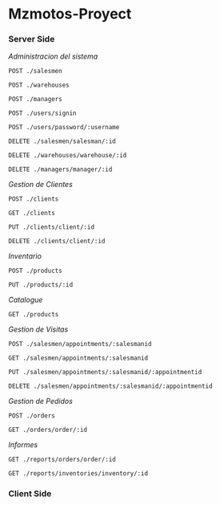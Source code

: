 # Mzmotos-Proyect

### Server Side

*Administracion del sistema*

	POST ./salesmen

	POST ./warehouses

	POST ./managers
	
	POST ./users/signin
	
	POST ./users/password/:username
	
	DELETE ./salesmen/salesman/:id

	DELETE ./warehouses/warehouse/:id

	DELETE ./managers/manager/:id

*Gestion de Clientes*

	POST ./clients
	
	GET ./clients
	
	PUT ./clients/client/:id
	
	DELETE ./clients/client/:id

*Inventario*

	POST ./products
	
	PUT ./products/:id

*Catalogue*

	GET ./products

*Gestion de Visitas*

	POST ./salesmen/appointments/:salesmanid
	
	GET ./salesmen/appointments/:salesmanid
	
	PUT ./salesmen/appointments/:salesmanid/:appointmentid

	DELETE ./salesmen/appointments/:salesmanid/:appointmentid

*Gestion de Pedidos*

	POST ./orders

	GET ./orders/order/:id

*Informes*

	GET ./reports/orders/order/:id
	
	GET ./reports/inventories/inventory/:id

### Client Side